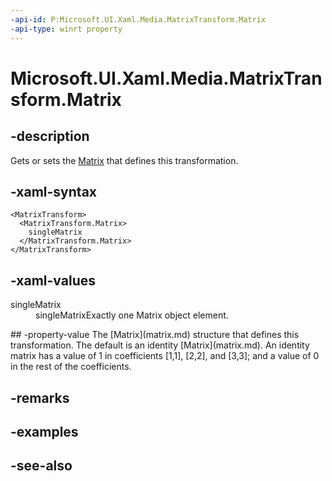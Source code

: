 ```yaml
---
-api-id: P:Microsoft.UI.Xaml.Media.MatrixTransform.Matrix
-api-type: winrt property
---
```


<!-- Property syntax
public Windows.UI.Xaml.Media.Matrix Matrix { get;  set; }
-->

# Microsoft.UI.Xaml.Media.MatrixTransform.Matrix

## -description
Gets or sets the [Matrix](matrix.md) that defines this transformation.

## -xaml-syntax
```xaml
<MatrixTransform>
  <MatrixTransform.Matrix>
    singleMatrix
  </MatrixTransform.Matrix>
</MatrixTransform>
```


## -xaml-values
<dl><dt>singleMatrix</dt><dd>singleMatrixExactly one Matrix object element.</dd>
</dl>
## -property-value
The [Matrix](matrix.md) structure that defines this transformation. The default is an identity [Matrix](matrix.md). An identity matrix has a value of 1 in coefficients [1,1], [2,2], and [3,3]; and a value of 0 in the rest of the coefficients.

## -remarks

## -examples

## -see-also
